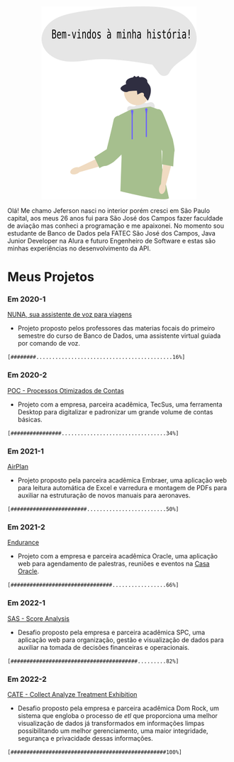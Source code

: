 <p align="center"> <img src="https://raw.githubusercontent.com/jef771/portfolio/main/img/eu.png" class="center" width=350/> </p>

Olá! Me chamo Jeferson nasci no interior porém cresci em São Paulo capital, aos meus 26 anos fui para São José dos Campos fazer faculdade de aviação mas conheci a programação e me apaixonei. No momento sou estudante de Banco de Dados pela FATEC São José dos Campos, Java Junior Developer na Alura e futuro Engenheiro de Software e estas são minhas experiências no desenvolvimento da API.

# Meus Projetos

### Em 2020-1
[NUNA, sua assistente de voz para viagens ](https://github.com/jef771/portfolio/blob/main/PROJETO_1.md)
- Projeto proposto pelos professores das materias focais do primeiro semestre do curso de Banco de Dados, uma assistente virtual guiada por comando de voz.

```
[########...........................................16%]
```


### Em 2020-2
[POC - Processos Otimizados de Contas ](https://github.com/jef771/portfolio/blob/main/PROJETO_2.md)
- Projeto com a empresa, parceira acadêmica, TecSus, uma ferramenta Desktop para digitalizar e padronizar um grande volume de contas básicas.

```
[################.................................34%]
```

### Em 2021-1
[AirPlan ](https://github.com/jef771/portfolio/blob/main/PROJETO_3.md)
- Projeto proposto pela parceira acadêmica Embraer, uma aplicação web para leitura automática de Excel e varredura e montagem de PDFs para auxiliar na estruturação de novos manuais para aeronaves.

```
[########################.........................50%]
```

### Em 2021-2
[Endurance ](https://github.com/jef771/portfolio/blob/main/PROJETO_4.md)
- Projeto com a empresa e parceira acadêmica Oracle, uma aplicação web para agendamento de palestras, reuniões e eventos na [Casa Oracle](https://blogs.oracle.com/oracle-brasil/post/casa-oracle-abre-as-portas-para-a-inovacao-em-sao-paulo).

```
[################################.................66%]
```

### Em 2022-1
[SAS - Score Analysis ](https://github.com/jef771/portfolio/blob/main/PROJETO_5.md)
- Desafio proposto pela empresa e parceira acadêmica SPC, uma aplicação web para organização, gestão e visualização de dados para auxiliar na tomada de decisões financeiras e operacionais.

```
[########################################.........82%]
```

### Em 2022-2
[CATE - Collect Analyze Treatment Exhibition  ](https://github.com/jef771/portfolio/blob/main/PROJETO_6.md)
- Desafio proposto pela empresa e parceira acadêmica Dom Rock, um sistema que engloba o processo de <i>etl</i> que proporciona uma melhor visualização de dados já transformados em informações limpas possibilitando um melhor gerenciamento, uma maior integridade, segurança e privacidade dessas informações.

```
[#################################################100%]
```

